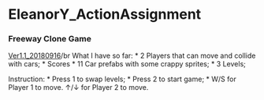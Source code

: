 # EleanorY_ActionAssignment
### Freeway Clone Game
[Ver1.1_20180916](https://jiaxi-yang.itch.io/freeway-clone)/br
   What I have so far: 
     * 2 Players that can move and collide with cars;
     * Scores
     * 11 Car prefabs with some crappy sprites;
     * 3 Levels;

   
   Instruction:
     * Press 1 to swap levels;
     * Press 2 to start game;
     * W/S for Player 1 to move. ↑/↓ for Player 2 to move.
